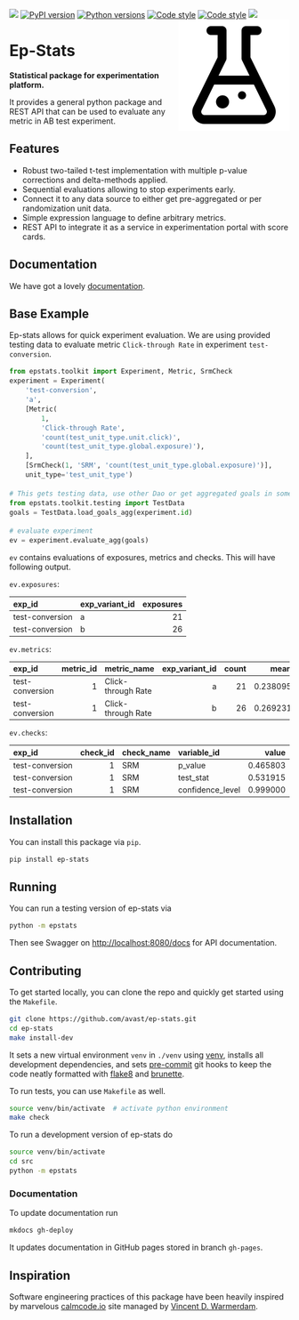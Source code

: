 ![](https://img.shields.io/github/workflow/status/avast/ep-stats/Code%20Checks?color=yellowgreen)
[![PyPI version](https://img.shields.io/pypi/v/ep-stats?color=yellowgreen)](https://pypi.org/project/ep-stats/)
[![Python versions](https://img.shields.io/pypi/pyversions/ep-stats?color=yellowgreen)](https://pypi.org/project/ep-stats/)
[![Code style](https://img.shields.io/badge/formatted%20with-brunette-362511)](https://github.com/odwyersoftware/brunette)
[![Code style](https://img.shields.io/badge/styled%20with-flake8-yellowgreen)](https://flake8.pycqa.org/en/latest/)
![](https://img.shields.io/github/languages/code-size/avast/ep-stats?color=yellowgreen)
<img src="theme/experiment_b.png" align="right" />

# Ep-Stats

**Statistical package for experimentation platform.**

It provides a general python package and REST API that can be used to evaluate any metric
in AB test experiment.

## Features

* Robust two-tailed t-test implementation with multiple p-value corrections and delta-methods applied.
* Sequential evaluations allowing to stop experiments early.
* Connect it to any data source to either get pre-aggregated or per randomization unit data.
* Simple expression language to define arbitrary metrics.
* REST API to integrate it as a service in experimentation portal with score cards.

## Documentation

We have got a lovely [documentation](https://avast.github.io/ep-stats/).

## Base Example

Ep-stats allows for quick experiment evaluation. We are using provided testing data to evaluate metric `Click-through Rate` in experiment `test-conversion`.

```python
from epstats.toolkit import Experiment, Metric, SrmCheck
experiment = Experiment(
    'test-conversion',
    'a',
    [Metric(
        1,
        'Click-through Rate',
        'count(test_unit_type.unit.click)',
        'count(test_unit_type.global.exposure)'),
    ],
    [SrmCheck(1, 'SRM', 'count(test_unit_type.global.exposure)')],
    unit_type='test_unit_type')

# This gets testing data, use other Dao or get aggregated goals in some other way.
from epstats.toolkit.testing import TestData
goals = TestData.load_goals_agg(experiment.id)

# evaluate experiment
ev = experiment.evaluate_agg(goals)
```

`ev` contains evaluations of exposures, metrics and checks. This will have following output.

`ev.exposures`:

| exp_id | exp_variant_id | exposures |
| :----- | :------------- | --------: |
|test-conversion|a|21|
|test-conversion|b|26|

`ev.metrics`:

| exp_id | metric_id | metric_name | exp_variant_id | count | mean | std | sum_value | confidence_level | diff | test_stat | p_value | confidence_interval | standard_error | degrees_of_freedom |
| :----- | --------: | :---------- | -------------: | ----: | ---: | --: | --------: | ---------------: | ---: | --------: | ------: | ------------------: | -------------: | -----------------: |
|test-conversion|1|Click-through Rate|a|21|0.238095|0.436436|5|0.95|0|0|1|1.14329|0.565685|40|
|test-conversion|1|Click-through Rate|b|26|0.269231|0.452344|7|0.95|0.130769|0.223152|0.82446|1.18137|0.586008|43.5401|

`ev.checks`:

| exp_id | check_id | check_name | variable_id | value |
| :----- | -------: | :--------- | :---------- | ----: |
|test-conversion|1|SRM|p_value|0.465803|
|test-conversion|1|SRM|test_stat|0.531915|
|test-conversion|1|SRM|confidence_level|0.999000|

## Installation

You can install this package via `pip`.

```bash
pip install ep-stats
```

## Running

You can run a testing version of ep-stats via

```bash
python -m epstats
```

Then see Swagger on [http://localhost:8080/docs](http://localhost:8080/docs) for API documentation.

## Contributing

To get started locally, you can clone the repo and quickly get started using the `Makefile`.

```bash
git clone https://github.com/avast/ep-stats.git
cd ep-stats
make install-dev
```

It sets a new virtual environment `venv` in `./venv` using [venv](https://packaging.python.org/guides/installing-using-pip-and-virtual-environments/), installs all development dependencies, and sets [pre-commit](https://pre-commit.com/) git hooks to keep the code neatly formatted with [flake8](https://pypi.org/project/flake8/) and [brunette](https://pypi.org/project/brunette/).

To run tests, you can use `Makefile` as well.

```bash
source venv/bin/activate  # activate python environment
make check
```

To run a development version of ep-stats do

```bash
source venv/bin/activate
cd src
python -m epstats
```

### Documentation

To update documentation run

```bash
mkdocs gh-deploy
```

It updates documentation in GitHub pages stored in branch `gh-pages`.

## Inspiration

Software engineering practices of this package have been heavily inspired by marvelous [calmcode.io](https://calmcode.io/) site managed by [Vincent D. Warmerdam](https://github.com/koaning).
